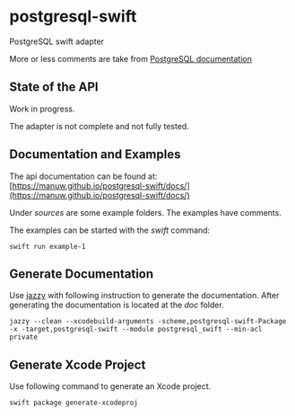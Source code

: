 # postgresql-swift

PostgreSQL swift adapter

More or less comments are take from [PostgreSQL documentation](https://www.postgresql.org/docs/10/static/libpq.html)

## State of the API

Work in progress.

The adapter is not complete and not fully tested.

## Documentation and Examples

The api documentation can be found at: [https://manuw.github.io/postgresql-swift/docs/](https://manuw.github.io/postgresql-swift/docs/)

Under _sources_ are some example folders. The examples have comments.

The examples can be started with the _swift_ command:

```shell
swift run example-1
```

## Generate Documentation

Use [jazzy](https://github.com/realm/jazzy) with following instruction to generate the documentation. After generating the documentation is located at the _doc_ folder.

```shell
jazzy --clean --xcodebuild-arguments -scheme,postgresql-swift-Package -x -target,postgresql-swift --module postgresql_swift --min-acl private
```

## Generate Xcode Project

Use following command to generate an Xcode project.

```shell
swift package generate-xcodeproj
```
